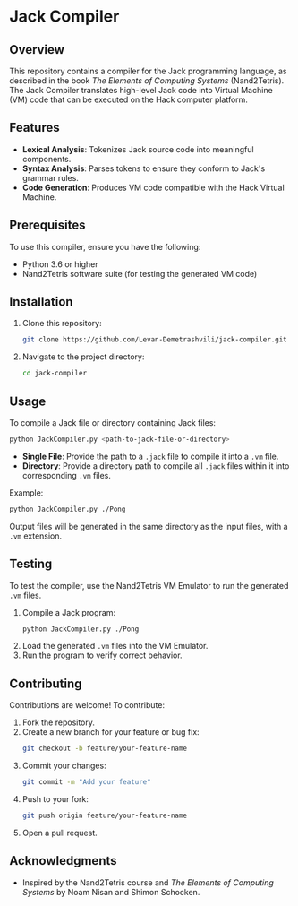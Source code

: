 # Jack Compiler

## Overview

This repository contains a compiler for the Jack programming language, as described in the book _The Elements of Computing Systems_ (Nand2Tetris). The Jack Compiler translates high-level Jack code into Virtual Machine (VM) code that can be executed on the Hack computer platform.

## Features

- **Lexical Analysis**: Tokenizes Jack source code into meaningful components.
- **Syntax Analysis**: Parses tokens to ensure they conform to Jack's grammar rules.
- **Code Generation**: Produces VM code compatible with the Hack Virtual Machine.

## Prerequisites

To use this compiler, ensure you have the following:

- Python 3.6 or higher
- Nand2Tetris software suite (for testing the generated VM code)

## Installation

1. Clone this repository:
   ```bash
   git clone https://github.com/Levan-Demetrashvili/jack-compiler.git
   ```
2. Navigate to the project directory:
   ```bash
   cd jack-compiler
   ```

## Usage

To compile a Jack file or directory containing Jack files:

```bash
python JackCompiler.py <path-to-jack-file-or-directory>
```

- **Single File**: Provide the path to a `.jack` file to compile it into a `.vm` file.
- **Directory**: Provide a directory path to compile all `.jack` files within it into corresponding `.vm` files.

Example:

```bash
python JackCompiler.py ./Pong
```

Output files will be generated in the same directory as the input files, with a `.vm` extension.

## Testing

To test the compiler, use the Nand2Tetris VM Emulator to run the generated `.vm` files.

1. Compile a Jack program:
   ```bash
   python JackCompiler.py ./Pong
   ```
2. Load the generated `.vm` files into the VM Emulator.
3. Run the program to verify correct behavior.

## Contributing

Contributions are welcome! To contribute:

1. Fork the repository.
2. Create a new branch for your feature or bug fix:
   ```bash
   git checkout -b feature/your-feature-name
   ```
3. Commit your changes:
   ```bash
   git commit -m "Add your feature"
   ```
4. Push to your fork:
   ```bash
   git push origin feature/your-feature-name
   ```
5. Open a pull request.

## Acknowledgments

- Inspired by the Nand2Tetris course and _The Elements of Computing Systems_ by Noam Nisan and Shimon Schocken.
